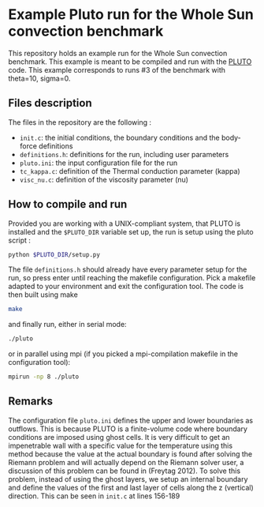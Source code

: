 # Example Pluto run for the Whole Sun convection benchmark 
This repository holds an example run for the Whole Sun convection benchmark. This example is meant to be compiled and run with the [PLUTO](http://plutocode.ph.unito.it/) code. This example corresponds to runs #3 of the benchmark with theta=10, sigma=0.

## Files description
The files in the repository are the following : 
 * `init.c`: the initial conditions, the boundary conditions and the body-force definitions
 * `definitions.h`: definitions for the run, including user parameters
 * `pluto.ini`: the input configuration file for the run
 * `tc_kappa.c`: definition of the Thermal conduction parameter (kappa)
 * `visc_nu.c`: definition of the viscosity parameter (nu)

## How to compile and run
Provided you are working with a UNIX-compliant system, that PLUTO is installed and the `$PLUTO_DIR` variable set up, the run is setup using the pluto script :
```bash
python $PLUTO_DIR/setup.py
```
The file `definitions.h` should already have every parameter setup for the run, so press enter until reaching the makefile configuration. Pick a makefile adapted to your environment and exit the configuration tool. The code is then built using make 

```bash
make
```

and finally run, either in serial mode:

```bash
./pluto
```

or in parallel using mpi (if you picked a mpi-compilation makefile in the configuration tool):

```bash
mpirun -np 8 ./pluto
```

## Remarks
The configuration file `pluto.ini` defines the upper and lower boundaries as outflows. This is because PLUTO is a finite-volume code where boundary conditions are imposed using ghost cells. It is very difficult to get an impenetrable wall with a specific value for the temperature using this method because the value at the actual boundary is found after solving the Riemann problem and will actually depend on the Riemann solver user, a discussion of this problem can be found in (Freytag 2012). To solve this problem, instead of using the ghost layers, we setup an internal boundary and define the values of the first and last layer of cells along the z (vertical) direction. This can be seen in `init.c` at lines 156-189 